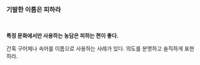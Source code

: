 ### 기발한 이름은 피하라
<br>

**특정 문화에서만 사용하는 농담은 피하는 편이 좋다.** 

간혹 구어체나 속어를 이름으로 사용하는 사례가 있다. 의도를 분명하고 솔직하게 표현하라.

